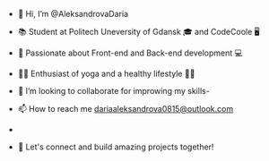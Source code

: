 - 👋 Hi, I’m @AleksandrovaDaria
- 📚 Student at Politech Uneversity of Gdansk 🎓 and CodeCoole 🖥️
- 🚀 Passionate about Front-end and Back-end development 💻
- 🧘‍♂️ Enthusiast of yoga and a healthy lifestyle 🧘‍♀️
- 💞️ I’m looking to collaborate for improwing my skills-
- 📫 How to reach me dariaaleksandrova0815@outlook.com
- 
- 🌟 Let's connect and build amazing projects together!

  <!---AleksandrovaDaria/AleksandrovaDaria is a ✨ special ✨ repository because its `README.md` (this file) appears on your GitHub profile.You can click the Preview link to take a look at your changes.--->
